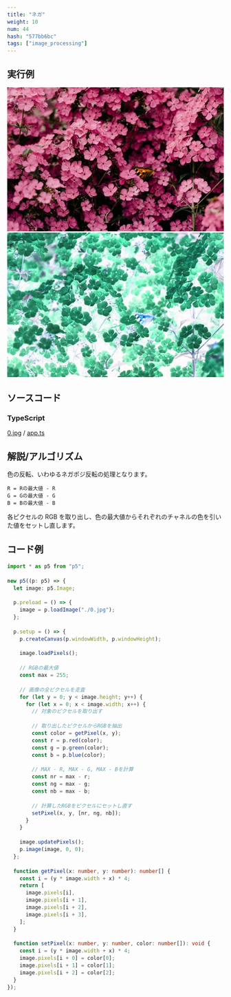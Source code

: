 ```yaml
---
title: "ネガ"
weight: 10
num: 44
hash: "577bb6bc"
tags: ["image_processing"]
---
```


## 実行例

![](./static/images/577bb6bc/0.jpg)
![](./static/images/577bb6bc/1.png)

## ソースコード

### TypeScript

[0.jpg](./static/code/577bb6bc/0.jpg) / [app.ts](./static/code/577bb6bc/app.ts)

## 解説/アルゴリズム

色の反転、いわゆるネガポジ反転の処理となります。

```text
R = Rの最大値 - R
G = Gの最大値 - G
B = Bの最大値 - B
```

各ピクセルの RGB を取り出し、色の最大値からそれぞれのチャネルの色を引いた値をセットし直します。

## コード例

```typescript
import * as p5 from "p5";

new p5((p: p5) => {
  let image: p5.Image;

  p.preload = () => {
    image = p.loadImage("./0.jpg");
  };

  p.setup = () => {
    p.createCanvas(p.windowWidth, p.windowHeight);

    image.loadPixels();

    // RGBの最大値
    const max = 255;

    // 画像の全ピクセルを走査
    for (let y = 0; y < image.height; y++) {
      for (let x = 0; x < image.width; x++) {
        // 対象のピクセルを取り出す

        // 取り出したピクセルからRGBを抽出
        const color = getPixel(x, y);
        const r = p.red(color);
        const g = p.green(color);
        const b = p.blue(color);

        // MAX - R, MAX - G, MAX - Bを計算
        const nr = max - r;
        const ng = max - g;
        const nb = max - b;

        // 計算したRGBをピクセルにセットし直す
        setPixel(x, y, [nr, ng, nb]);
      }
    }

    image.updatePixels();
    p.image(image, 0, 0);
  };

  function getPixel(x: number, y: number): number[] {
    const i = (y * image.width + x) * 4;
    return [
      image.pixels[i],
      image.pixels[i + 1],
      image.pixels[i + 2],
      image.pixels[i + 3],
    ];
  }

  function setPixel(x: number, y: number, color: number[]): void {
    const i = (y * image.width + x) * 4;
    image.pixels[i + 0] = color[0];
    image.pixels[i + 1] = color[1];
    image.pixels[i + 2] = color[2];
  }
});
```
